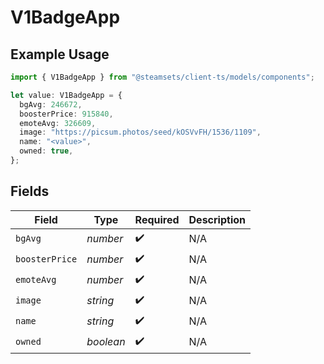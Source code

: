 # V1BadgeApp

## Example Usage

```typescript
import { V1BadgeApp } from "@steamsets/client-ts/models/components";

let value: V1BadgeApp = {
  bgAvg: 246672,
  boosterPrice: 915840,
  emoteAvg: 326609,
  image: "https://picsum.photos/seed/kOSVvFH/1536/1109",
  name: "<value>",
  owned: true,
};
```

## Fields

| Field              | Type               | Required           | Description        |
| ------------------ | ------------------ | ------------------ | ------------------ |
| `bgAvg`            | *number*           | :heavy_check_mark: | N/A                |
| `boosterPrice`     | *number*           | :heavy_check_mark: | N/A                |
| `emoteAvg`         | *number*           | :heavy_check_mark: | N/A                |
| `image`            | *string*           | :heavy_check_mark: | N/A                |
| `name`             | *string*           | :heavy_check_mark: | N/A                |
| `owned`            | *boolean*          | :heavy_check_mark: | N/A                |